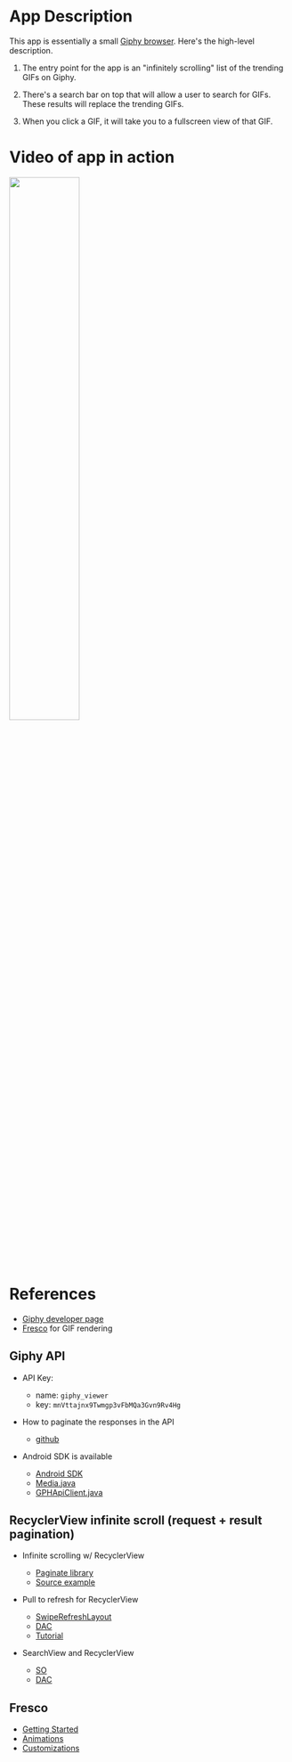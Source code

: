 # App Description

This app is essentially a small [Giphy browser](https://giphy.com/). Here's the high-level
description.

1. The entry point for the app is an "infinitely scrolling" list of the trending GIFs on Giphy.

2. There's a search bar on top that will allow a user to search for GIFs. These results will replace
the trending GIFs.

3. When you click a GIF, it will take you to a fullscreen view of that GIF.

# Video of app in action

<img 
  width="50%"
  src="https://raw.githubusercontent.com/nazmulidris/giphy_viewer/master/docs/screencapture.gif"
/>


# References

- [Giphy developer page](https://developers.giphy.com/) 
- [Fresco](https://github.com/facebook/fresco) for GIF rendering

## Giphy API

- API Key: 
    - name: `giphy_viewer`
    - key: `mnVttajnx9Twmgp3vFbMQa3Gvn9Rv4Hg`

- How to paginate the responses in the API
    - [github](https://github.com/Giphy/GiphyAPI/issues/116)

- Android SDK is available
    - [Android SDK](https://github.com/Giphy/giphy-android-sdk-core)
    - [Media.java](http://tinyurl.com/ydac4992)
    - [GPHApiClient.java](http://tinyurl.com/ycvfz5mk)

## RecyclerView infinite scroll (request + result pagination)

- Infinite scrolling w/ RecyclerView
    - [Paginate library](https://github.com/MarkoMilos/Paginate)
    - [Source example](http://tinyurl.com/y8okxwta)

- Pull to refresh for RecyclerView
    - [SwipeRefreshLayout](http://tinyurl.com/y6u79co7)
    - [DAC](https://developer.android.com/training/swipe/)
    - [Tutorial](http://tinyurl.com/yc6eysty)
    
- SearchView and RecyclerView
    - [SO](https://stackoverflow.com/a/49064027/2085356)
    - [DAC](https://developer.android.com/training/search/setup)

## Fresco

- [Getting Started](https://frescolib.org/docs/index.html)
- [Animations](https://frescolib.org/docs/animations.html)
- [Customizations](http://tinyurl.com/yaldzkub)
